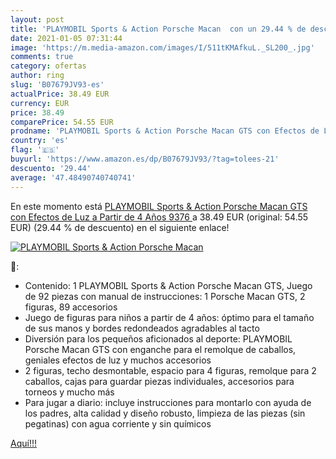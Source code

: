 ```yaml
---
layout: post
title: 'PLAYMOBIL Sports & Action Porsche Macan  con un 29.44 % de descuento'
date: 2021-01-05 07:31:44
image: 'https://m.media-amazon.com/images/I/511tKMAfkuL._SL200_.jpg'
comments: true
category: ofertas
author: ring
slug: 'B07679JV93-es'
actualPrice: 38.49 EUR
currency: EUR
price: 38.49
comparePrice: 54.55 EUR
prodname: 'PLAYMOBIL Sports & Action Porsche Macan GTS con Efectos de Luz  a Partir de 4 Años  9376 '
country: 'es'
flag: '🇪🇸'
buyurl: 'https://www.amazon.es/dp/B07679JV93/?tag=tolees-21'
descuento: '29.44'
average: '47.48490740740741'
---
```


En este momento está [PLAYMOBIL Sports & Action Porsche Macan GTS con Efectos de Luz  a Partir de 4 Años  9376 ](https://www.amazon.es/dp/B07679JV93/?tag=tolees-21) a 38.49 EUR (original: 54.55 EUR) (29.44 %  de descuento) en el siguiente enlace!

[![PLAYMOBIL Sports & Action Porsche Macan ](https://m.media-amazon.com/images/I/511tKMAfkuL._SL200_.jpg)](https://www.amazon.es/dp/B07679JV93/?tag=tolees-21)

🔎:

- Contenido: 1 PLAYMOBIL Sports & Action Porsche Macan GTS, Juego de 92 piezas con manual de instrucciones: 1 Porsche Macan GTS, 2 figuras, 89 accesorios
- Juego de figuras para niños a partir de 4 años: óptimo para el tamaño de sus manos y bordes redondeados agradables al tacto
- Diversión para los pequeños aficionados al deporte: PLAYMOBIL Porsche Macan GTS con enganche para el remolque de caballos, geniales efectos de luz y muchos accesorios
- 2 figuras, techo desmontable, espacio para 4 figuras, remolque para 2 caballos, cajas para guardar piezas individuales, accesorios para torneos y mucho más
- Para jugar a diario: incluye instrucciones para montarlo con ayuda de los padres, alta calidad y diseño robusto, limpieza de las piezas (sin pegatinas) con agua corriente y sin químicos

[Aquí!!!](https://www.amazon.es/dp/B07679JV93/?tag=tolees-21)
